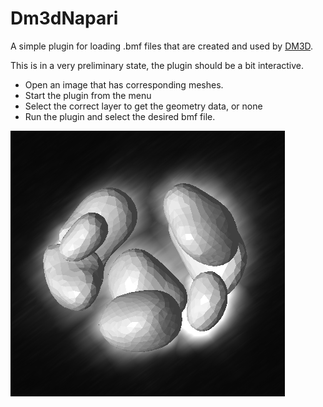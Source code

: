 # Dm3dNapari

A simple plugin for loading .bmf files that are created and used by [DM3D](https://github.com/Living-Technologies/DM3D).

This is in a very preliminary state, the plugin should be a bit interactive.

- Open an image that has corresponding meshes.
- Start the plugin from the menu
- Select the correct layer to get the geometry data, or none
- Run the plugin and select the desired bmf file.
 
![Meshes loaded overlaying the original data](napari-bmf.png) 
